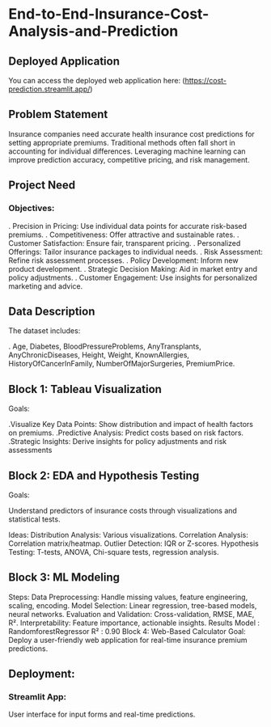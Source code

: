 # End-to-End-Insurance-Cost-Analysis-and-Prediction
## Deployed Application

You can access the deployed web application here: (https://cost-prediction.streamlit.app/)

## Problem Statement

Insurance companies need accurate health insurance cost predictions for setting appropriate premiums. Traditional methods often fall short in accounting for individual differences. Leveraging machine learning can improve prediction accuracy, competitive pricing, and risk management.

## Project Need
### Objectives:

. Precision in Pricing: Use individual data points for accurate risk-based premiums.
. Competitiveness: Offer attractive and sustainable rates.
. Customer Satisfaction: Ensure fair, transparent pricing.
. Personalized Offerings: Tailor insurance packages to individual needs.
. Risk Assessment: Refine risk assessment processes.
. Policy Development: Inform new product development.
. Strategic Decision Making: Aid in market entry and policy adjustments.
. Customer Engagement: Use insights for personalized marketing and advice.
## Data Description

The dataset includes:

. Age, Diabetes, BloodPressureProblems, AnyTransplants, AnyChronicDiseases, Height, Weight, KnownAllergies,
HistoryOfCancerInFamily, NumberOfMajorSurgeries, PremiumPrice.

## Block 1: Tableau Visualization

Goals:

.Visualize Key Data Points: Show distribution and impact of health factors on premiums.
.Predictive Analysis: Predict costs based on risk factors.
.Strategic Insights: Derive insights for policy adjustments and risk assessments

## Block 2: EDA and Hypothesis Testing

Goals:

Understand predictors of insurance costs through visualizations and statistical tests.

Ideas:
Distribution Analysis: Various visualizations.
Correlation Analysis: Correlation matrix/heatmap.
Outlier Detection: IQR or Z-scores.
Hypothesis Testing: T-tests, ANOVA, Chi-square tests, regression analysis.

## Block 3: ML Modeling

Steps:
Data Preprocessing: Handle missing values, feature engineering, scaling, encoding.
Model Selection: Linear regression, tree-based models, neural networks.
Evaluation and Validation: Cross-validation, RMSE, MAE, R².
Interpretability: Feature importance, actionable insights.
Results
Model : RandomforestRegressor
R² : 0.90
Block 4: Web-Based Calculator
Goal:
Deploy a user-friendly web application for real-time insurance premium predictions.

## Deployment:

### Streamlit App: 

User interface for input forms and real-time predictions.

